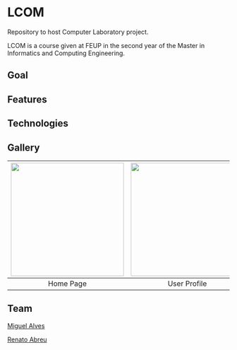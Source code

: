 # LCOM
Repository to host Computer Laboratory project.

LCOM is a course given at FEUP in the second year of the Master in Informatics and Computing Engineering.
 
## Goal

## Features

## Technologies

## Gallery

| [<img src="/res/Home.png" width="256" heigth="256">](/res/Home.png)                                                                   | [<img src="/res/Profile.png" width="256" heigth="256">](/res/Profile.png)                                                             | [<img src="/res/Search.png" width="256" heigth="256">](/res/Search.png) |
|:---:|:---:|:---:|
| Home Page | User Profile | Restaurant Search |

## Team 
[Miguel Alves](https://github.com/oindividuo)

[Renato Abreu](https://github.com/renatoabreu11)
